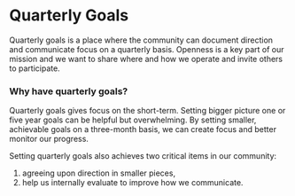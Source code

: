 # Quarterly Goals

Quarterly goals is a place where the community can document direction and communicate focus on a quarterly basis. Openness is a key part of our mission and we want to share where and how we operate and invite others to participate. 

### Why have quarterly goals? 

Quarterly goals gives focus on the short-term. Setting bigger picture one or five year goals can be helpful but overwhelming. By setting smaller, achievable goals on a three-month basis, we can create focus and better monitor our progress. 

Setting quarterly goals also achieves two critical items in our community:

1. agreeing upon direction in smaller pieces,
2. help us internally evaluate to improve how we communicate. 

